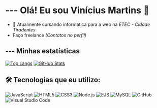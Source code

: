 # --- Olá! Eu sou Vinícius Martins 👋

- 🔭 Atualmente cursando informática para a web na *ETEC - Cidade Tiradentes*
- Faço freelance *(Contatos no perfil)*

## --- Minhas estatísticas
[![Top Langs](https://github-readme-stats.vercel.app/api/top-langs/?username=Martins-Vini&layout=compact&langs_count=7&theme=dracula)](https://github.com/anuraghazra/github-readme-stats)
[![GitHub Stats](https://github-readme-stats.vercel.app/api?username=Martins-Vini&show_icons=true&theme=dracula)](https://github.com/anuraghazra/github-readme-stats)</div>

## 🛠️ Tecnologias que eu utilizo:

![JavaScript](https://img.shields.io/badge/JavaScript-F7DF1E?style=for-the-badge&logo=javascript&logoColor=black)
![HTML5](https://img.shields.io/badge/HTML5-E34F26?style=for-the-badge&logo=html5&logoColor=white)
![CSS3](https://img.shields.io/badge/CSS3-1572B6?style=for-the-badge&logo=css3&logoColor=white)
![Node.js](https://img.shields.io/badge/Node.js-339933?style=for-the-badge&logo=nodedotjs&logoColor=white)
![EJS](https://img.shields.io/badge/EJS-A91E50?style=for-the-badge&logo=EJS&logoColor=white)
![MySQL](https://img.shields.io/badge/MySQL-4479A1?style=for-the-badge&logo=mysql&logoColor=white)
![GitHub](https://img.shields.io/badge/GitHub-100000?style=for-the-badge&logo=github&logoColor=white)
![Visual Studio Code](https://img.shields.io/badge/Visual%20Studio%20Code-007ACC?style=for-the-badge&logo=visual-studio-code&logoColor=white)


